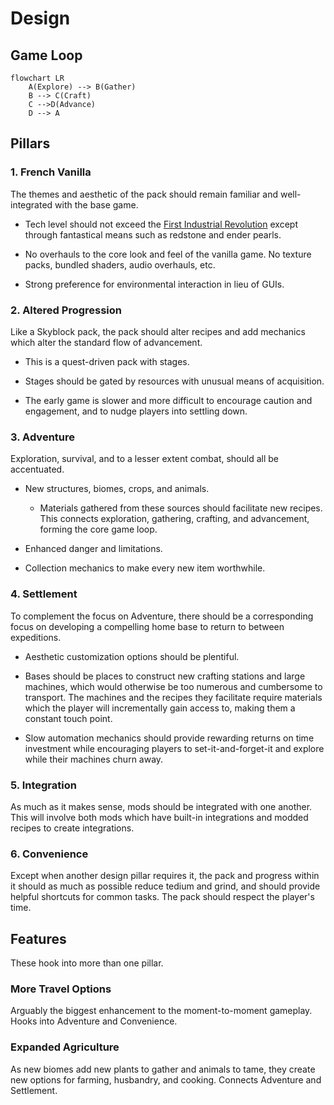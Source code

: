 # Design

## Game Loop

```mermaid
flowchart LR
    A(Explore) --> B(Gather)
    B --> C(Craft)
    C -->D(Advance)
    D --> A
```

## Pillars

### 1. French Vanilla

The themes and aesthetic of the pack should remain familiar and well-integrated
with the base game.

- Tech level should not exceed the
  [First Industrial Revolution](https://en.wikipedia.org/wiki/Industrial_Revolution)
  except through fantastical means such as redstone and ender pearls.

- No overhauls to the core look and feel of the vanilla game. No texture packs,
  bundled shaders, audio overhauls, etc.

- Strong preference for environmental interaction in lieu of GUIs.

### 2. Altered Progression

Like a Skyblock pack, the pack should alter recipes and add mechanics which
alter the standard flow of advancement.

- This is a quest-driven pack with stages.

- Stages should be gated by resources with unusual means of acquisition.

- The early game is slower and more difficult to encourage caution and
  engagement, and to nudge players into settling down.

### 3. Adventure

Exploration, survival, and to a lesser extent combat, should all be accentuated.

- New structures, biomes, crops, and animals.

  - Materials gathered from these sources should facilitate new recipes. This
    connects exploration, gathering, crafting, and advancement, forming the core
    game loop.

- Enhanced danger and limitations.

- Collection mechanics to make every new item worthwhile.

### 4. Settlement

To complement the focus on Adventure, there should be a corresponding focus on
developing a compelling home base to return to between expeditions.

- Aesthetic customization options should be plentiful.

- Bases should be places to construct new crafting stations and large machines,
  which would otherwise be too numerous and cumbersome to transport. The
  machines and the recipes they facilitate require materials which the player
  will incrementally gain access to, making them a constant touch point.

- Slow automation mechanics should provide rewarding returns on time investment
  while encouraging players to set-it-and-forget-it and explore while their
  machines churn away.

### 5. Integration

As much as it makes sense, mods should be integrated with one another. This will
involve both mods which have built-in integrations and modded recipes to create
integrations.

### 6. Convenience

Except when another design pillar requires it, the pack and progress within it
should as much as possible reduce tedium and grind, and should provide helpful
shortcuts for common tasks. The pack should respect the player's time.

## Features

These hook into more than one pillar.

### More Travel Options

Arguably the biggest enhancement to the moment-to-moment gameplay. Hooks into
Adventure and Convenience.

### Expanded Agriculture

As new biomes add new plants to gather and animals to tame, they create new
options for farming, husbandry, and cooking. Connects Adventure and Settlement.
